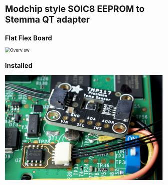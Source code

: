# Modchip style SOIC8 EEPROM to Stemma QT adapter

## Flat Flex Board
![Overview](assets/img/IMG_0470.jpg)

## Installed
![Installed](assets/img/IMG_0472.jpg)

